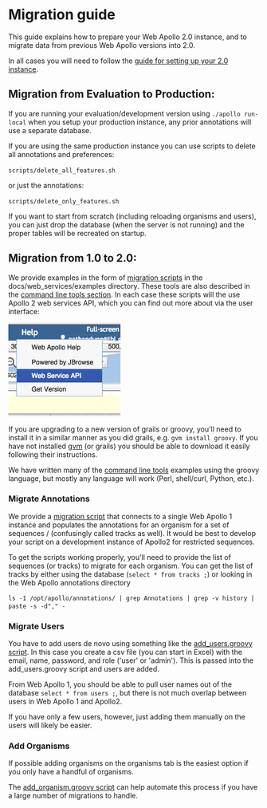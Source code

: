 # Migration guide

This guide explains how to prepare your Web Apollo 2.0 instance, and to migrate data from previous Web Apollo versions
into 2.0.

In all cases you will need to follow the [guide for setting up your 2.0 instance](Apollo2Build.md).


## Migration from Evaluation to Production:

If you are running your evaluation/development version using `./apollo run-local` when you setup your production
instance, any prior annotations will use a separate database.  

If you are using the same production instance you can use scripts to delete all annotations and preferences:

`scripts/delete_all_features.sh`

or just the annotations:

`scripts/delete_only_features.sh`

If you want to start from scratch (including reloading organisms and users), you can just drop the database (when the
server is not running) and the proper tables will be recreated on startup.

## Migration from 1.0 to 2.0:

We provide examples in the form of [migration scripts](web_services/examples) in the docs/web_services/examples
directory. These tools are also described in the [command line tools section](Command_line.md). In each case these
scripts will the use Apollo 2 web services API, which you can find out more about via the user interface:

![](web_services_link.png)

If you are upgrading to a new version of grails or groovy, you'll need to install it in a similar manner as you did
grails, e.g. `gvm install groovy`. If you have not installed [gvm](http://gvmtool.net/) (or grails) you should be able
to download it easily following their instructions.

We have written many of the [command line tools](Command_line.md) examples using the groovy language, but mostly any
language will work (Perl, shell/curl, Python, etc.).


### Migrate Annotations

We provide a [migration script](web_services/examples/groovy/migrate_annotations1to2.groovy) that connects to a single
Web Apollo 1 instance and populates the annotations for an organism for a set of sequences / (confusingly called tracks
as well).  It would be best to develop your script on a development instance of Apollo2 for restricted sequences.

To get the scripts working properly, you'll need to provide the list of sequences (or tracks) to migrate for each
organism.  You can get the list of tracks by either using the database (`select * from tracks ;`) or looking in the Web
Apollo annotations directory

``` 
ls -1 /opt/apollo/annotations/ | grep Annotations | grep -v history | paste -s -d"," -
```



### Migrate Users

You have to add users de novo using something like the [add_users.groovy
script](https://github.com/gmod/apollo/web_services/examples/groovy/add_users.groovy).  In this case you create a csv
file (you can start in Excel) with the email, name, password, and role ('user' or 'admin').  This is passed into the
add_users.groovy script and users are added.  

From Web Apollo 1, you should be able to pull user names out of the database `select * from users ;`, but there is not
much overlap between users in Web Apollo 1 and Apollo2.

If you have only a few users, however, just adding them manually on the users will likely be easier. 

### Add Organisms

If possible adding organisms on the organisms tab is the easiest option if you only have a handful of organisms.  

The [add_organism.groovy script](https://github.com/gmod/apollo/web_services/examples/groovy/add_organism.groovy) can
help automate this process if you have a large number of migrations to handle.


